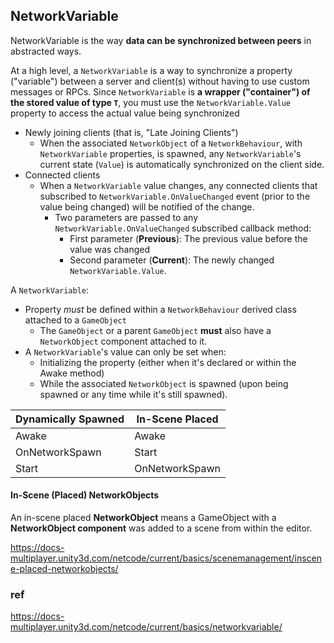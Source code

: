 ## NetworkVariable

NetworkVariable is the way **data can be synchronized between peers** in abstracted ways.

At a high level, a `NetworkVariable` is a way to synchronize a property ("variable") between a server and client(s) without having to use custom messages or RPCs. Since `NetworkVariable` is **a wrapper ("container") of the stored value of type `T`**, you must use the `NetworkVariable.Value` property to access the actual value being synchronized

-   Newly joining clients (that is, "Late Joining Clients")
    -   When the associated `NetworkObject` of a `NetworkBehaviour`, with `NetworkVariable` properties, is spawned, any `NetworkVariable`'s current state (`Value`) is automatically synchronized on the client side.
-   Connected clients
    -   When a `NetworkVariable` value changes, any connected clients that subscribed to `NetworkVariable.OnValueChanged` event (prior to the value being changed) will be notified of the change.
        -   Two parameters are passed to any `NetworkVariable.OnValueChanged` subscribed callback method:
            -   First parameter (**Previous**): The previous value before the value was changed
            -   Second parameter (**Current**): The newly changed `NetworkVariable.Value`.

A `NetworkVariable`:

-   Property _must_ be defined within a `NetworkBehaviour` derived class attached to a `GameObject`
    -   The `GameObject` or a parent `GameObject` **must** also have a `NetworkObject` component attached to it.
-   A `NetworkVariable`'s value can only be set when:
    -   Initializing the property (either when it's declared or within the Awake method)
    -   While the associated `NetworkObject` is spawned (upon being spawned or any time while it's still spawned).


| Dynamically Spawned | In-Scene Placed |
| --- | --- |
| Awake | Awake |
| OnNetworkSpawn | Start |
| Start | OnNetworkSpawn |


#### In-Scene (Placed) NetworkObjects
 An in-scene placed **NetworkObject** means a GameObject with a **NetworkObject component** was added to a scene from within the editor. 

https://docs-multiplayer.unity3d.com/netcode/current/basics/scenemanagement/inscene-placed-networkobjects/


### ref 
https://docs-multiplayer.unity3d.com/netcode/current/basics/networkvariable/
